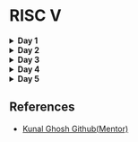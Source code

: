 <h1>RISC V</h1>

<details>
<summary><strong>Day 1</strong></summary>

 <details><summary><strong>C Program</strong></summary>
 <h3>C program doing sum of numbers from 1 to n</h3>
 <h4>Code</h4>

```
#include<stdio.h>
int main(){
   int n = 10;
   int i ;
   int sum = 0;
   for(int i =1;i<=10;i++)
   {
   sum = sum +i;}
   printf("The sum of digits from 1 to %d is %d.\n",n,sum);
   return 0;
}

```

<h4>Output</h4>
<div align = "center">
<img src = "https://user-images.githubusercontent.com/140998787/261832228-b6025cd0-2ace-452e-9627-9c7bbc235785.png">
	
</div>
</details>
<details> 
<summary><strong>C Program on RISCV64 compiler</strong></summary>

<h3>Code output</h3>
<div align="center">
  <img src="https://github.com/NiteshIIITB/RISC-V/assets/140998787/d296bf4f-e301-47ec-bca9-1172c89d5825">
	
</div>
<h3>Assembly code output with o1 attribute</h3>
<div align="center">
	<img src="https://github.com/NiteshIIITB/RISC-V/assets/140998787/81e48eaa-107c-419e-9c9c-4ca62f3e7397">
</div>

<h3>Assembly code output with ofast attribute</h3>
<div align="center">
	<img src="https://user-images.githubusercontent.com/140998787/261853142-51bd6b4b-791b-45d0-bda4-6bf338c5de81.png">
</div>

<h3>Step by step observation of code execution</h3>
<div align="center">
  <img src = "https://github.com/NiteshIIITB/RISC-V/assets/140998787/ac44eada-3427-4604-9548-3a70ab895b66">
	
</div>

 <h3>Commands used:</h3>
 
```
riscv64-unknown-elf-gcc -O1 -mabi=lp64 -march=rv64i -o sum1ton.o sum1ton.c

```

<h4>Explanation:</h4>
<p>
	<ul>
	<li>  <strong> riscv64-unknown-elf-gcc:</strong> 
        This is the command to invoke the RISC-V GCC compiler. It's used to compile C and C++ code for RISC-V architectures.
        riscv64 specifies the target architecture, which is the 64-bit version of RISC-V.
        unknown-elf indicates the target environment. The "ELF" part stands for "Executable and Linkable Format," which is a common file format for executables, object code, and shared libraries.
         </li> 
    <li><strong>-O1:</strong>
        This flag specifies the optimization level for the compiler. -O1 indicates optimization level 1.
        Optimization levels control how aggressively the compiler optimizes the code. Level 1 provides basic optimizations to improve code performance without spending excessive time on compilation.
        </li> 
  <li> <strong> -mabi=lp64:</strong>
        The -mabi flag specifies the ABI (Application Binary Interface) to use for the compilation.
        lp64 indicates that the ABI uses 64-bit data types (long and pointer) and is commonly used in RISC-V systems.</li> 

  <li> <strong> -march=rv64i:</strong>
        The -march flag specifies the target RISC-V architecture to generate code for.
        rv64i indicates the RISC-V architecture specification. Here, rv64 specifies a 64-bit RISC-V architecture, and i indicates the "I" base integer instruction set. This set includes the fundamental integer arithmetic and control flow instructions.</li> 

   <li><strong> -o sum1ton.o:</strong>
        The -o flag specifies the output file name for the compiled code.
        sum1ton.o is the name of the output file. The .o extension indicates that it's an object file, which contains the compiled machine code ready to be linked with other object files to create an executable.</li> 

   <li><strong>sum1ton.c:</strong>
        This is the source file that you want to compile.
        sum1ton.c is the name of the C source file that contains the code to be compiled.</li> 

 </ul>
 
</p><br>

```
riscv64-unknown-elf-objdump -d sum1ton.o

```
<p>
	<h4>Explanation :</h4>
	It is used to disassemble an object file (sum1ton.o) produced by a RISC-V toolchain. The objdump command is commonly used to analyze and display information about object files, executable files, and libraries.<br>

In this specific case,the riscv64-unknown-elf-objdump command, which is part of the RISC-V toolchain and is used to disassemble RISC-V machine code into human-readable assembly instructions.

When the command is run, it will generate a disassembly listing of the instructions contained within the sum1ton.o object file. This can be particularly useful for inspecting the assembly code produced by the compiler or for debugging purposes.<br>

The -d flag specifies that we want to disassemble the code, and sum1ton.o is the name of the object file you want to disassemble.


</p>

</details>
</details>

<details>
<summary><strong>Day 2</strong></summary>
<h2>The New Algorithm For Sum 1ton c program</h2>	

<div align="center">
	<img src ="https://github.com/NiteshIIITB/RISC-V/assets/140998787/ba90f4dc-352d-4c36-90ea-1cda1342a1d0">
</div>

<h2>Code</h2>

```
#include <stdio.h>

extern int load(int x, int y); 

int main() {
	int result = 0;
       	int count = 9;
    	result = load(0x0, count+1);
    	printf("Sum of number from 1 to %d is %d\n", count, result); 
}

```

<h2>Assembly Code For Load Function</h2>

```
.section .text
.global load
.type load, @function

load:
	add 	a4, a0, zero //Initialize sum register a4 with 0x0
	add 	a2, a0, a1   // store count of 10 in register a2. Register a1 is loaded with 0xa (decimal 10) from main program
	add	a3, a0, zero // initialize intermediate sum register a3 by 0
loop:	add 	a4, a3, a4   // Incremental addition
	addi 	a3, a3, 1    // Increment intermediate register by 1	
	blt 	a3, a2, loop // If a3 is less than a2, branch to label named <loop>
	add	a0, a4, zero // Store final result to register a0 so that it can be read by main program
	ret

```
<h2>Execution</h2>
<div align="center">
	<img src="https://github.com/NiteshIIITB/RISC-V/assets/140998787/2767f0a4-d194-41fe-97e4-dc22856c0b25">
</div>

<h2>Execution of C program on RISC V CPU</h2>
<div align="center">
	<img src="https://github.com/NiteshIIITB/RISC-V/assets/140998787/cc445a13-1411-4946-a67e-9946525b66d3">
</div>

<h2>Contents of rv32im.sh(Shell script file)</h2>

```
riscv64-unknown-elf-gcc -c -mabi=ilp32 -march=rv32im -o 1to9_custom.o 1to9_custom.c
riscv64-unknown-elf-gcc -c -mabi=ilp32 -march=rv32im -o load.o load.S

riscv64-unknown-elf-gcc -c -mabi=ilp32 -march=rv32im -o syscalls.o syscalls.c
riscv64-unknown-elf-gcc -mabi=ilp32 -march=rv32im -Wl,--gc-sections -o firmware.elf load.o 1to9_custom.o syscalls.o -T riscv.ld -lstdc++
chmod -x firmware.elf
riscv64-unknown-elf-gcc -mabi=ilp32 -march=rv32im -nostdlib -o start.elf start.S -T start.ld -lstdc++
chmod -x start.elf
riscv64-unknown-elf-objcopy -O verilog start.elf start.tmp
riscv64-unknown-elf-objcopy -O verilog firmware.elf firmware.tmp
cat start.tmp firmware.tmp > firmware.hex
python3 hex8tohex32.py firmware.hex > firmware32.hex
rm -f start.tmp firmware.tmp
iverilog -o testbench.vvp testbench.v picorv32.v
chmod -x testbench.vvp
vvp -N testbench.vvp

```

<h3>Explanation</h3>
<p>
<br>

1. `riscv64-unknown-elf-gcc -c -mabi=ilp32 -march=rv32im -o 1to9_custom.o 1to9_custom.c`
   - This command compiles the C source file `1to9_custom.c` into an object file `1to9_custom.o`. It uses the RISC-V GCC compiler targeting the ILP32 ABI (Application Binary Interface) and the RV32IM architecture.
<br>

2. `riscv64-unknown-elf-gcc -c -mabi=ilp32 -march=rv32im -o load.o load.S`
   - Similar to the previous command, this compiles the assembly source file `load.S` into an object file `load.o`.
<br>

3. `riscv64-unknown-elf-gcc -c -mabi=ilp32 -march=rv32im -o syscalls.o syscalls.c`
   - This compiles another C source file `syscalls.c` into an object file `syscalls.o`.
<br>

4. `riscv64-unknown-elf-gcc -mabi=ilp32 -march=rv32im -Wl,--gc-sections -o firmware.elf load.o 1to9_custom.o syscalls.o -T riscv.ld -lstdc++`
   - This links the previously compiled object files (`load.o`, `1to9_custom.o`, `syscalls.o`) along with the necessary libraries and linker script `riscv.ld` to create an ELF executable named `firmware.elf`. The linker is instructed to perform garbage collection on unused sections.
<br>

5. `chmod -x firmware.elf`
   - This command changes the permissions of the `firmware.elf` file to remove its execute permission.
<br>

6. `riscv64-unknown-elf-gcc -mabi=ilp32 -march=rv32im -nostdlib -o start.elf start.S -T start.ld -lstdc++`
   - Similar to step 4, this compiles and links an assembly source file `start.S` with libraries and linker script `start.ld` to create another ELF executable named `start.elf`. The `-nostdlib` flag indicates that the standard library should not be included.
<br>

7. `chmod -x start.elf`
   - Similar to step 5, this changes the permissions of the `start.elf` file to remove its execute permission.
<br>

8. `riscv64-unknown-elf-objcopy -O verilog start.elf start.tmp`
   - This command uses the `objcopy` tool to convert the `start.elf` file into a Verilog memory initialization file `start.tmp` in the "verilog" format.
<br>

9. `riscv64-unknown-elf-objcopy -O verilog firmware.elf firmware.tmp`
   - Similar to step 8, this converts the `firmware.elf` file into a Verilog memory initialization file `firmware.tmp`.
<br>

10. `cat start.tmp firmware.tmp > firmware.hex`
    - This concatenates the content of `start.tmp` and `firmware.tmp` files to create a combined Verilog memory initialization file `firmware.hex`.
<br>

11. `python3 hex8tohex32.py firmware.hex > firmware32.hex`
    - This step involves a Python script named `hex8tohex32.py`, which takes the `firmware.hex` file (assumed to contain 8-bit memory data) and converts it to 32-bit memory data format, saving the result in `firmware32.hex`.
<br>

12. `rm -f start.tmp firmware.tmp`
    - This removes the temporary Verilog memory initialization files.
<br>

13. `iverilog -o testbench.vvp testbench.v picorv32.v`
    - This compiles Verilog source files `testbench.v` and `picorv32.v` using the Icarus Verilog compiler to create a simulation executable `testbench.vvp`.
<br>

14. `chmod -x testbench.vvp`
    - This removes the execute permission from the simulation executable.
<br>

15. `vvp -N testbench.vvp`
    - This runs the compiled simulation executable using the VVP (Verilog VVP) simulator.
<br>

In summary, this script performs a series of compilation, linking, and conversion steps to prepare and simulate RISC-V assembly and C code using a combination of tools and scripts. The resulting simulation involve the execution of the RISC-V code within the given constraints and configurations.
</p>


</details>

<details>
<summary><strong>Day 3</strong></summary>
	
<details><summary><strong>TL-Verilog and Makerchip IDE</strong></summary>
<p>TL-Verilog, short for Transaction-Level Verilog, is a hardware description and design language used for specifying and designing digital systems, particularly focusing on transaction-level abstraction and high-level design. It extends traditional Verilog and SystemVerilog languages by introducing higher-level constructs that facilitate the design and verification process, making it more suitable for complex system-on-chip (SoC) designs.</p>

 <p>Makerchip is an online Integrated Development Environment (IDE) designed specifically for digital system design and hardware description. It provides a platform for creating, simulating, and visualizing digital designs using various hardware description languages and tools, including SystemVerilog, Verilog, and TL-Verilog. Makerchip aims to simplify the process of designing and simulating digital circuits by offering an accessible and user-friendly interface.</p>
</details>

<details><summary><strong>Introduction to Makerchip IDE</strong></summary>
<h2>Pythagorean Template</h2>
<div align = "center">
	<img src = "https://user-images.githubusercontent.com/140998787/261842578-9d2e71b4-ea48-4691-bf26-ee91cae9c1a4.png">
</div>


<h2>Inverter</h2>
<div align = "center">
	<img src = "https://user-images.githubusercontent.com/140998787/261837324-cf6aee8b-14c1-4195-8023-f6ea5ba345b0.png">
</div>

<h2>Multiplexer</h2>
<div align = "center">
	<img src = "https://user-images.githubusercontent.com/140998787/261837187-b054221a-0ef7-4254-a3c9-1ce5c5b6dc29.png">
</div>

 <h2>Vector Usage</h2>
<div align = "center">
	<img src = "https://user-images.githubusercontent.com/140998787/261837103-e6417fb9-6d79-4dd5-ba50-5b8304fd1a05.png">
</div>

<h2>Wide Multiplexer</h2>
<div align = "center">
	<img src = "https://user-images.githubusercontent.com/140998787/261837419-40c37c7e-4efe-4983-b8a9-ef6905a00e6b.png">
</div>

<h2>Calculator</h2>
<div align = "center">
	<img src = "https://user-images.githubusercontent.com/140998787/261842057-4c5f33ec-14d1-47fc-87a7-52689d6d37d2.png">
</div>
<br>
<div align="center"><h1>Sequential Logic</h1></div>
<h2>4-bit Up Counter</h2>
<div align = "center">
	<img src= "https://github.com/NiteshIIITB/RISC-V/assets/140998787/9ff4911b-1b21-4b54-bfa7-60e8ec4abfae">
</div>

<h2>Fibonacci Sequence</h2>
<div align = "center">
	
<img src = "https://user-images.githubusercontent.com/140998787/261844311-caf5358c-1726-4ec3-bb04-40569a0002aa.png">
        <img src = "https://user-images.githubusercontent.com/140998787/261844482-e3f54fd2-95a4-469e-bc72-6eee7a9e166f.png">
</div>
 <div align="center">
	 <h1>Pipelined Logic</h1>
 </div>
 <h2>2-Cycle Calculator</h2>
 <img src="https://github.com/NiteshIIITB/RISC-V/assets/140998787/ce531a3d-04b7-45c3-8ad4-d6084c9fa417">
<br>
 <div align="center">
	 <h1>Validity</h1>
 </div>
 <p>In logic circuits and digital design, "validity" typically refers to the concept of ensuring that signals or data within a system are in a valid or reliable state before they are processed or used in subsequent stages. Validity plays a crucial role in maintaining the correctness and proper functioning of digital systems. </p>
 <h3>Advantages of Validity</h3>
 <p>
	 <ul>
		 <li> Reliable Operation: Validity guarantees that the system operates reliably and produces accurate results. Without ensuring the validity of inputs, the output of digital circuits could be unpredictable or incorrect.</li>
		 <li>Validity ensures that data transitions are synchronized with clock edges, which leads to consistent behavior and predictable outputs. This is especially important in synchronous digital systems.</li>
		 <li>Design Verification: Validity considerations are crucial during design verification and testing. Ensuring inputs are in valid states allows for more targeted testing and easier debugging of issues.</li>
		 <li>Power Efficiency: Validity checks can prevent unnecessary switching of logic values when inputs are changing rapidly. This helps reduce dynamic power consumption in the system.</li>
	 </ul>
 </p>
 </details>

</details>

<details>
<summary><strong>Day 4</strong></summary>
<h2>PC Logic</h2>
<p>
	A program counter (PC), also known as an instruction pointer (IP) in some architectures, is a fundamental component of a computer's central processing unit (CPU). It's a special register that keeps track of the memory address of the next instruction to be executed in a program. The program counter is used in conjunction with the fetch-execute cycle, which is the basic process through which a CPU carries out instructions.<br><br>

The working of program counter in a nutshell<br><br>

Fetch: The CPU fetches the instruction from memory at the address pointed to by the program counter.<br><br>

Increment: After the fetch, the program counter is incremented to point to the next memory location where the next instruction resides.<br><br>

Execute: The fetched instruction is then executed.<br><br>

 Repeat: The process repeats, with the program counter always indicating the memory address of the next instruction to be fetched and executed.<br><br>
</p>

```
|cpu
      @0
         $reset = *reset;
         $pc[31:0] = >>1$reset ? 0 : >>1$pc + 32'd4;

```

<h4>Output</h4>
<div align ="center">

<img src = "https://github.com/NiteshIIITB/RISC-V/assets/140998787/78bc2a81-d825-4b7f-b928-fd4674861cd6">	

</div>
<br>

<h2>Fetch</h2>
<p>
Let's delve deeper into the fetch stage:
<br><br>
Fetch Instruction: In this stage, the CPU retrieves the next instruction from memory. The address of the instruction to be fetched is provided by the program counter (PC). The program counter holds the memory address of the next instruction to be executed. It is updated during each cycle to point to the next instruction.
<br><br>
Memory Access: The CPU sends a memory read request to the memory unit, specifying the address pointed to by the program counter. The memory unit then retrieves the instruction from the specified memory location and provides it to the CPU.
<br><br>
Instruction Register (IR): The fetched instruction is loaded into a special register called the instruction register (IR). The instruction register temporarily holds the fetched instruction until it's ready to be decoded and executed.
<br><br>
Program Counter Update: After the fetch, the program counter is incremented to point to the memory address of the next instruction. The exact increment depends on the length of the fetched instruction (which can vary between different instructions and architectures).
<br><br>
At this point, the fetched instruction is in the instruction register, and the CPU is ready to move on to the "decode" stage, during which the fetched instruction is interpreted to determine what operation needs to be executed.
</p>

```
|cpu
      @0
         $reset = *reset;
         $pc[31:0] = >>1$reset ? 0 : >>1$pc + 32'd4;
      @1
         $imem_rd_en = !$reset;
         $imem_rd_addr[M4_IMEM_INDEX_CNT-1:0] = $pc[M4_IMEM_INDEX_CNT+1:2];
         $instr[31:0] = $imem_rd_data[31:0];
         
      ?$imem_rd_en
         @1
            $imem_rd_data[31:0] = /imem[$imem_rd_addr]$instr;

      
```

<h4>Output</h4>
<div>
	<img src="https://github.com/NiteshIIITB/RISC-V/assets/140998787/46a516f2-35f6-40bb-9413-8ba71f67234c">
</div>

<h4>Viz Output</h4>
<div>
	<img src="https://github.com/NiteshIIITB/RISC-V/assets/140998787/181d7ee4-0523-4760-85b7-f2436cb186d4">
</div>

<h2>Decode Logic</h2>
<h3>Decode Logic code</h3>

```tlv
\m4_TLV_version 1d: tl-x.org
\SV
   // This code can be found in: https://github.com/stevehoover/RISC-V_MYTH_Workshop
   
   m4_include_lib(['https://raw.githubusercontent.com/BalaDhinesh/RISC-V_MYTH_Workshop/master/tlv_lib/risc-v_shell_lib.tlv'])

\SV
   m4_makerchip_module   // (Expanded in Nav-TLV pane.)
\TLV

   // /====================\
   // | Sum 1 to 9 Program |
   // \====================/
   //
   // Program for MYTH Workshop to test RV32I
   // Add 1,2,3,...,9 (in that order).
   //
   // Regs:
   //  r10 (a0): In: 0, Out: final sum
   //  r12 (a2): 10
   //  r13 (a3): 1..10
   //  r14 (a4): Sum
   // 
   // External to function:
   m4_asm(ADD, r10, r0, r0)             // Initialize r10 (a0) to 0.
   // Function:
   m4_asm(ADD, r14, r10, r0)            // Initialize sum register a4 with 0x0
   m4_asm(ADDI, r12, r10, 1010)         // Store count of 10 in register a2.
   m4_asm(ADD, r13, r10, r0)            // Initialize intermediate sum register a3 with 0
   // Loop:
   m4_asm(ADD, r14, r13, r14)           // Incremental addition
   m4_asm(ADDI, r13, r13, 1)            // Increment intermediate register by 1
   m4_asm(BLT, r13, r12, 1111111111000) // If a3 is less than a2, branch to label named <loop>
   m4_asm(ADD, r10, r14, r0)            // Store final result to register a0 so that it can be read by main program
   
   // Optional:
   // m4_asm(JAL, r7, 00000000000000000000) // Done. Jump to itself (infinite loop). (Up to 20-bit signed immediate plus implicit 0 bit (unlike JALR) provides byte address; last immediate bit should also be 0)
   m4_define_hier(['M4_IMEM'], M4_NUM_INSTRS)

   |cpu
      @0
         $reset = *reset;



      // YOUR CODE HERE
      // ...
      @0
         $pc[31:0] = >>1$reset ? 32'd0 : (>>1$taken_branch ? >>1$br_tgt_pc :  (>>1$pc+32'd4));
      @1
         //Instruction Fetch
         $imem_rd_en = !$reset;
         $imem_rd_addr[M4_IMEM_INDEX_CNT-1:0] = $pc[M4_IMEM_INDEX_CNT+1:2];
         $instr[31:0] = $imem_rd_data[31:0];
      ?$imem_rd_en
         @1
            $imem_rd_data[31:0] = /imem[$imem_rd_addr]$instr;
      @1
         //Instruction Decode
         $is_i_instr = $instr[6:2] ==? 5'b0000x ||
                       $instr[6:2] ==? 5'b001x0 ||
                       $instr[6:2] ==? 5'b11001 ||
                       $instr[6:2] ==? 5'b11100;
         
         $is_u_instr = $instr[6:2] ==? 5'b0x101;
         
         $is_r_instr = $instr[6:2] ==? 5'b01011 ||
                       $instr[6:2] ==? 5'b011x0 ||
                       $instr[6:2] ==? 5'b10100;
         
         $is_b_instr = $instr[6:2] ==? 5'b11000;
         
         $is_j_instr = $instr[6:2] ==? 5'b11011;
         
         $is_s_instr = $instr[6:2] ==? 5'b0100x;
         
         $imm[31:0] = $is_i_instr ? {{21{$instr[31]}}, $instr[30:20]} :
                      $is_s_instr ? {{21{$instr[31]}}, $instr[30:25], $instr[11:7]} :
                      $is_b_instr ? {{20{$instr[31]}}, $instr[7], $instr[30:25], $instr[11:8], 1'b0} :
                      $is_u_instr ? {$instr[31:12], 12'b0} :
                      $is_j_instr ? {{12{$instr[31]}}, $instr[19:12], $instr[20], $instr[30:21], 1'b0} :
                                    32'b0;
         $opcode[6:0] = $instr[6:0];
         
         $rs2_valid = $is_r_instr || $is_s_instr || $is_b_instr;
         ?$rs2_valid
            $rs2[4:0] = $instr[24:20];
            
         $rs1_valid = $is_r_instr || $is_i_instr || $is_s_instr || $is_b_instr;
         ?$rs1_valid
            $rs1[4:0] = $instr[19:15];
         
         $funct3_valid = $is_r_instr || $is_i_instr || $is_s_instr || $is_b_instr;
         ?$funct3_valid
            $funct3[2:0] = $instr[14:12];
            
         $funct7_valid = $is_r_instr ;
         ?$funct7_valid
            $funct7[6:0] = $instr[31:25];
            
         $rd_valid = $is_r_instr || $is_i_instr || $is_u_instr || $is_j_instr;
         ?$rd_valid 
            $rd[4:0] = $instr[11:7]; //rd - Destination Register
            
         $dec_bits [10:0] = {$funct7[5], $funct3, $opcode};
         $is_beq = $dec_bits ==? 11'bx_000_1100011;
         $is_bne = $dec_bits ==? 11'bx_001_1100011;
         $is_blt = $dec_bits ==? 11'bx_100_1100011;
         $is_bge = $dec_bits ==? 11'bx_101_1100011;
         $is_bltu = $dec_bits ==? 11'bx_110_1100011;
         $is_bgeu = $dec_bits ==? 11'bx_111_1100011;
         $is_addi = $dec_bits ==? 11'bx_000_0010011;
         $is_add = $dec_bits ==? 11'b0_000_0110011;
         
      @1
         //Register File Read
         $rf_wr_en = 1'b0;
         $rf_wr_index[4:0] = 5'b0;
         $rf_wr_data[31:0] = 32'b0;
         
         $rf_rd_en1 = $rs1_valid;
         $rf_rd_index1[4:0] = $rs1;
         
         $rf_rd_en2 = $rs2_valid;
         $rf_rd_index2[4:0] = $rs2;
         
         $src1_value[31:0] = $rf_rd_data1;
         $src2_value[31:0] = $rf_rd_data2;
         
      @1
         //ALU
         $result[31:0] = $is_addi ? $src1_value + $imm :
                         $is_add ? $src1_value + $src2_value :
                         32'bx ;
      @1
         //Register File Write
         $rf_wr_en = $rd_valid && $rd != 5'b0;
         $rf_wr_index[4:0] = $rd;
         $rf_wr_data[31:0] = $result;
         
      @1
         //Branch Instructions
         $taken_branch = $is_beq ? ($src1_value == $src2_value):
                         $is_bne ? ($src1_value != $src2_value):
                         $is_blt ? (($src1_value < $src2_value) ^ ($src1_value[31] != $src2_value[31])):
                         $is_bge ? (($src1_value >= $src2_value) ^ ($src1_value[31] != $src2_value[31])):
                         $is_bltu ? ($src1_value < $src2_value):
                         $is_bgeu ? ($src1_value >= $src2_value):
                                    1'b0;
         `BOGUS_USE($taken_branch)
         $br_tgt_pc[31:0] = $pc + $imm;
      // Note: Because of the magic we are using for visualisation, if visualisation is enabled below,
      //       be sure to avoid having unassigned signals (which you might be using for random inputs)
      //       other than those specifically expected in the labs. You'll get strange errors for these.

   
   // Assert these to end simulation (before Makerchip cycle limit).
   *passed = *cyc_cnt > 40;
   *failed = 1'b0;
   
   // Macro instantiations for:
   //  o instruction memory
   //  o register file
   //  o data memory
   //  o CPU visualization
   |cpu
      m4+imem(@1)    // Args: (read stage)
      m4+rf(@1, @1)  // Args: (read stage, write stage) - if equal, no register bypass is required
      //m4+dmem(@4)    // Args: (read/write stage)
      //m4+myth_fpga(@0)  // Uncomment to run on fpga

   m4+cpu_viz(@4)    // For visualisation, argument should be at least equal to the last stage of CPU logic. @4 would work for all labs.
\SV
   endmodule

```

<h4>Schematic output</h4>
<div align="center">
	<img src="https://github.com/NiteshIIITB/RISC-V/assets/140998787/4b430d5e-9893-4322-8846-b4a2b0767378">
</div>

<h4>Waveform output</h4>
<div align="center">
	<img src="https://github.com/NiteshIIITB/RISC-V/assets/140998787/e1ad1aa4-09b5-45fc-a4de-1ecfc6f40126">
</div>




</details>

<details>
<summary><strong>Day 5</strong></summary>
<p>
<h2>Pitfalls of Pipelining: Navigating Branch Instruction Hazards</h2>

Pipelining, a technique aimed at bolstering processor speed, subdivides instruction execution into discrete phases. However, the introduction of pipelining also ushers in challenges known as hazards—obstacles that can disrupt the fluid progression of instructions. Among these, the "branch instruction hazard," commonly recognized as the "branch penalty," stands out prominently.

**1. Structural Clash:**

A structural hazard arises when resource conflicts emerge within the pipeline. For instance, a branch instruction might vie for access to the same processing unit or memory segment already occupied by another instruction in the pipeline. This clash forces a pipeline pause, during which resources are either redistributed or the conflict is resolved. Structural hazards sow inefficiency and chip away at performance by delaying instruction completion.

**2. Data Tug-of-War:**

Data hazards manifest when instructions hinge on outcomes from earlier instructions, yet the requisite data remains elusive. In the context of branch instructions, data hazards crop up when succeeding instructions lean on the result of a prior branch instruction. However, the actual outcome of the branch—whether it's taken or not—remains uncertain. Mismanagement of this can yield inaccurate results. Techniques like forwarding or stalling resolve data hazards, ensuring that instructions access accurate data for proper execution.

**3. Control Conundrum (Branch Hazard):**

Control hazards take center stage when grappling with branch instructions in pipelining. They stem from the ambiguity surrounding a branch's outcome—whether it will be taken or bypassed. In a pipelined processor, instructions are proactively fetched to sustain pipeline flow. Yet, the actual verdict of a branch might only materialize during the execution phase. If the branch's outcome diverges from the prediction formed during the fetch phase, subsequent instructions procured after the branch could prove erroneous.

In response to control hazards, contemporary processors leverage branch prediction techniques to formulate educated guesses about a branch's likelihood of being taken. Accurate predictions facilitate seamless pipeline advancement. However, if predictions falter, a process labeled "pipeline flushing" comes into play. This entails discarding all instructions procured after the misjudged branch, effectively resetting the pipeline to the correct sequence. Such flushing exacts a performance toll, termed the "branch penalty," as it squanders effort and triggers pipeline halts.

In summation, branch instructions introduce hazards to pipelining due to the demand for judgment calls concerning instruction sequence, resource allotment, and data interdependencies. Skillful hazard management through strategies like branch prediction and pipeline flushing proves pivotal in upholding pipeline efficiency and amplifying processor performance.
</p>	

<p>
<h2>Unveiling the Waterfall Logic Paradigm</h2>

Waterfall logic, often referred to as the "waterfall model," is a sequential software development approach that encapsulates the essence of linear progression. This methodology is characterized by a structured, step-by-step framework, where each phase flows into the next like a cascading waterfall. This document delves into the key aspects of the waterfall logic paradigm, elucidating its stages, merits, and limitations.

**1. Phases of Waterfall Logic:**

The waterfall model comprises distinct, well-defined phases, each building upon the accomplishments of the preceding one:

**a. Requirements Gathering:** Inception involves capturing comprehensive project requirements, setting the stage for the subsequent phases.

**b. System Design:** This phase outlines the overall system architecture, identifying components and their relationships.

**c. Implementation:** Here, the actual coding takes place, translating design concepts into functional software.

**d. Testing:** Rigorous testing verifies the software's functionality against requirements, identifying defects for rectification.

**e. Deployment:** The fully tested software is deployed to the intended environment, making it accessible to users.

**f. Maintenance:** Post-deployment, ongoing maintenance tackles bug fixes, updates, and enhancements.

**2. Advantages of Waterfall Logic:**

- **Clarity and Predictability:** The linear nature of waterfall logic offers clarity in project progression, making it easier to estimate timelines and resources.
  
- **Comprehensive Documentation:** Each phase mandates documentation, resulting in a well-documented project lifecycle for future reference.
  
- **Early Planning:** Rigorous initial planning ensures a solid foundation, reducing the likelihood of major changes down the line.
  
- **Clear Milestones:** Well-defined phase boundaries provide clear milestones, aiding project tracking and assessment.
  
**3. Limitations and Criticisms:**

- **Inflexibility:** Once a phase is completed, revisiting it can be challenging, making it less adaptive to changing requirements.
  
- **Late User Involvement:** Stakeholder input typically occurs early, potentially leading to a mismatch between the final product and user needs.
  
- **Uncertainty Handling:** Inadequate provisions for addressing uncertainties or evolving requirements may hinder adaptability.
  
- **Real-world Application Suitability:** Ideal for projects with well-understood requirements, but may not align with projects that demand iterative exploration.
  
**4. Variations and Modern Adaptations:**

Over time, variations and adaptations of the waterfall model have emerged, such as the "V-Model," which emphasizes rigorous testing in conjunction with each development phase, and the "W-Model," which incorporates maintenance and user feedback loops.

**Conclusion:**

The waterfall logic paradigm, reminiscent of a cascading waterfall, offers a structured, methodical approach to software development. Its sequential nature fosters clarity and predictability, yielding comprehensive documentation and clear milestones. However, its rigidity and potential lack of adaptability to evolving requirements have prompted the development of more flexible methodologies. As the software development landscape evolves, waterfall logic remains a foundational model that continues to inspire adaptations and innovations.

<div align="center">
	<img src="https://github.com/NiteshIIITB/RISC-V/assets/140998787/2c38fef9-5a97-4334-b5b4-a2a3af978f23">
</div>

<h4>Final 4 stage implementation code</h4>

```tlv
\m4_TLV_version 1d: tl-x.org
\SV
   // This code can be found in: https://github.com/stevehoover/RISC-V_MYTH_Workshop
   
   m4_include_lib(['https://raw.githubusercontent.com/BalaDhinesh/RISC-V_MYTH_Workshop/master/tlv_lib/risc-v_shell_lib.tlv'])

\SV
   m4_makerchip_module   // (Expanded in Nav-TLV pane.)
\TLV
     
   // /====================\
   // | Sum 1 to 9 Program |
   // \====================/
   //
   // Program for MYTH Workshop to test RV32I
   // Add 1,2,3,...,9 (in that order).
   //
   // Regs:
   //  r10 (a0): In: 0, Out: final sum
   //  r12 (a2): 10
   //  r13 (a3): 1..10
   //  r14 (a4): Sum
   // 
   // External to function:
   m4_asm(ADD, r10, r0, r0)             // Initialize r10 (a0) to 0.
   // Function:
   m4_asm(ADD, r14, r10, r0)            // Initialize sum register a4 with 0x0
   m4_asm(ADDI, r12, r10, 1010)         // Store count of 10 in register a2.
   m4_asm(ADD, r13, r10, r0)            // Initialize intermediate sum register a3 with 0
   // Loop:
   m4_asm(ADD, r14, r13, r14)           // Incremental addition
   m4_asm(ADDI, r13, r13, 1)            // Increment intermediate register by 1
   m4_asm(BLT, r13, r12, 1111111111000) // If a3 is less than a2, branch to label named <loop>
   m4_asm(ADD, r10, r14, r0)            // Store final result to register a0 so that it can be read by main program
   m4_asm(SW, r0, r10, 100)
   m4_asm(LW, r15, r0, 100)
   // Optional:
   // m4_asm(JAL, r7, 00000000000000000000) // Done. Jump to itself (infinite loop). (Up to 20-bit signed immediate plus implicit 0 bit (unlike JALR) provides byte address; last immediate bit should also be 0)
   m4_define_hier(['M4_IMEM'], M4_NUM_INSTRS)

   |cpu
      @0
         $reset = *reset;
              //Fetch1   
         $pc[31:0] = >>1$reset ? 32'b0 :
                     >>3$valid_taken_br ? >>3$br_tgt_pc :
                     >>3$valid_load ? >>3$inc_pc : 
                     (>>3$valid_jump && >>3$is_jal) ? >>3$br_tgt_pc :
                     (>>3$valid_jump && >>3$is_jalr) ? >>3$jalr_tgt_pc :
                     >>1$inc_pc;
                     
                    
      @1
         $inc_pc[31:0] = $pc + 32'd4 ;
         $imem_rd_en = !>>1$reset;    
         $imem_rd_addr[M4_IMEM_INDEX_CNT-1:0] = $pc[M4_IMEM_INDEX_CNT+1:2]; 
      @3
                
         $valid = !(>>1$valid_taken_br || >>2$valid_taken_br || >>1$valid_load || >>2$valid_load 
                    || >>1$valid_jump || >>2$valid_jump) ;
                    
         $valid_load = $valid && $is_load ;
         $valid_jump = $valid && $is_load;
                       
                       
                 
            //$valid_load = $valid && $is_load ;
                
            //Fetch2 
      @1
         $instr[31:0] = $imem_rd_data[31:0]; 
               
          //Instructions type decode 
         $is_i_instr = $instr[6:2] ==? 5'b0000x || 
                       $instr[6:2] ==? 5'b001x0 || 
                       $instr[6:2] ==? 5'b11001 ;
         $is_r_instr = $instr[6:2] ==? 5'b011x0 || 
                       $instr[6:2] ==? 5'b01011 || 
                       $instr[6:2] ==? 5'b10100 ; 
         $is_s_instr = $instr[6:2] ==? 5'b0100x ;
         $is_b_instr = $instr[6:2] ==? 5'b11000 ;
         $is_j_instr = $instr[6:2] ==? 5'b11011 ;
         $is_u_instr = $instr[6:2] ==? 5'b0x101 ;
         
           //Instruction immediate decode
         $imm[31:0] = $is_i_instr ? {{21{$instr[31]}},$instr[30:20] }:
                      $is_s_instr ? {{21{$instr[31]}},$instr[30:25],$instr[11:8],$instr[7]} :
                      $is_b_instr ? {{20{$instr[31]}},$instr[7],$instr[30:25],$instr[11:8],1'b0} :
                      $is_u_instr ? {$instr[31], $instr[30:20],$instr[19:12],12'b0 }:
                      $is_j_instr ? {{12{$instr[31]}},$instr[19:12],$instr[20],$instr[30:21],1'b0} :
                      32'b0 ;
         $opcode[6:0] = $instr[6:0];

           //b. func7 decode

         $func7_valid = $is_r_instr ;
         ?$func7_valid
            $func7[6:0] = $instr[31:25];
         //c. rs2 decode

         $rs2_valid = $is_r_instr || $is_s_instr || $is_b_instr ;
         ?$rs2_valid
            $rs2[4:0] = $instr[24:20];

          //d. rs1 valid

         $rs1_valid = $is_r_instr || $is_i_instr || $is_s_instr || $is_b_instr ;
         ?$rs1_valid
            $rs1[4:0] = $instr[19:15] ;

          //e. func3 valid

         $func3_valid = $is_r_instr || $is_i_instr || $is_s_instr || $is_b_instr ;
         ?$func3_valid
            $func3[2:0] = $instr[14:12] ;

         $rd_valid = $is_r_instr || $is_i_instr || $is_u_instr || $is_j_instr ;
         ?$rd_valid
            $rd[4:0] = $instr[11:7];     
      
         $dec_bits[10:0] = {$func7[5], $func3, $opcode} ;
         $is_beq = $dec_bits ==? 11'bx_000_1100011 ;
         $is_bne = $dec_bits ==? 11'bx_001_1100011 ;
         $is_blt = $dec_bits ==? 11'bx_100_1100011 ;
         $is_bge = $dec_bits ==? 11'bx_101_1100011 ;           
         $is_bltu = $dec_bits ==? 11'bx_110_1100011 ;
         $is_bgeu = $dec_bits ==? 11'bx_111_1100011 ;  
         $is_addi = $dec_bits ==? 11'bx_000_0010011 ;
         $is_add = $dec_bits ==? 11'b0_000_0110011 ;
         
         $is_load = $dec_bits ==? 11'bx_xxx_0000011;
         
         $is_sb = $dec_bits ==? 11'bx_000_0100011;
         $is_sh = $dec_bits ==? 11'bx_001_0100011;
         $is_sw = $dec_bits ==? 11'bx_010_0100011;
         $is_slti = $dec_bits ==? 11'bx_010_0010011;
         $is_sltiu = $dec_bits ==? 11'bx_011_0010011;
         $is_xori = $dec_bits ==? 11'bx_100_0010011;
         $is_ori = $dec_bits ==? 11'bx_110_0010011;
         $is_andi = $dec_bits ==? 11'bx_111_0010011;
         $is_slli = $dec_bits ==? 11'b0_001_0010011;
         $is_srli = $dec_bits ==? 11'b0_101_0010011;
         $is_srai = $dec_bits ==? 11'b1_101_0010011;
         $is_sub = $dec_bits ==? 11'b1_000_0110011;
         $is_sll = $dec_bits ==? 11'b0_001_0110011;
         $is_slt = $dec_bits ==? 11'b0_010_0110011;
         $is_sltu = $dec_bits ==? 11'b0_011_0110011;
         $is_xor = $dec_bits ==? 11'b0_100_0110011;
         $is_srl = $dec_bits ==? 11'b0_101_0110011;
         $is_sra = $dec_bits ==? 11'b1_101_0110011;
         $is_or = $dec_bits ==? 11'b0_110_0110011;
         $is_and = $dec_bits ==? 11'b0_111_0110011;
         $is_lui = $dec_bits ==? 11'bx_xxx_0110111;
         $is_auipc = $dec_bits ==? 11'bx_xxx_0010111;
         $is_jal = $dec_bits ==? 11'bx_xxx_1101111;
         $is_jalr = $dec_bits ==? 11'bx_000_1100111;
         $is_jump = $is_jal || $is_jalr ;
         
         `BOGUS_USE($is_beq $is_bne $is_blt $is_bge $is_bltu $is_bgeu $is_addi $is_add) 
      @2
         
            //Register file read
         $rf_rd_en1 = $rs1_valid && >>2$result ;
         $rf_rd_index1[4:0] = $rs1 ;
         $rf_rd_en2 = $rs2_valid && >>2$result;
         $rf_rd_index2[4:0] = $rs2 ;

      //Branch_instruction2
         $br_tgt_pc[31:0] = $pc + $imm ;

     //source to alu assigned with o/p of read register
         $src1_value[31:0] = 
              (>>1$rf_wr_index == $rf_rd_index1) && >>1$rf_wr_en ?
                 >>1$result :
                  $rf_rd_data1;
         $src2_value[31:0] = 
              (>>1$rf_wr_index == $rf_rd_index2) && >>1$rf_wr_en ?
                 >>1$result :
                   $rf_rd_data2;
                   
      //dmem:1-R/W memory             
      @4
         $dmem_wr_en = $is_s_instr && $valid ;
         $dmem_addr[3:0] = $result[5:2] ;
         $dmem_wr_data[31:0] = $src2_value ;
         $dmem_rd_en = $is_load ;
        
      @4
         //LOAD DATA
         $ld_data[31:0] = $dmem_rd_data ;
      @3
         $jalr_tgt_pc[31:0] = $src1_value + $imm ;
      
      @3
     //Assigning aadi and add value to alu
         $sltu_rslt[31:0] = $src1_value < $src2_value ;
         $sltiu_rslt[31:0]  = $src1_value < $imm ;
         
         $result[31:0] =
              $is_addi ? $src1_value + $imm :
              $is_add ? $src1_value + $src2_value :
              $is_andi ? $src1_value & $imm :
              $is_ori  ? $src1_value | $imm :
              $is_xori ? $src1_value ^ $imm :
              $is_slli ? $src1_value << $imm[5:0] :
              $is_srli ? $src1_value >> $imm[5:0] :
              $is_and ? $src1_value & $src2_value :
              $is_or ? $src1_value | $src2_value :
              $is_xor ? $src1_value ^ $src2_value :
              $is_sub ? $src1_value - $src2_value :
              $is_sll ? $src1_value << $src2_value[4:0] :
              $is_srl ? $src1_value >> $src2_value[4:0] :
              $is_sltu ? $src1_value < $src2_value :
              $is_sltiu ? $src1_value < $imm :
              $is_lui ? {$imm[31:12], 12'b0} :
              $is_auipc ? $pc + $imm : 
              $is_jal ? $pc + 32'd4 :
              $is_jalr ? $pc + 32'd4 :
              $is_srai ? {{32{$src1_value[31]}}, $src1_value} >> $imm[4:0] :
              $is_slt ? ($src1_value[31] == $src2_value[31]) ? $sltu_rslt : {31'b0, $src1_value[31]} :
              $is_slti ? ($src1_value[31] == $imm[31]) ? $sltiu_rslt : {31'b0, $src1_value[31]} :
              $is_sra ? {{32{$src1_value[31]}}, $src1_value} >> $src2_value[4:0] :
              $is_load || $is_s_instr ? $src1_value + $imm :
              32'bx ;
        //Register file write
         $rf_wr_en = $rd_valid && $rd != 5'b0 && $valid || >>2$valid_load ;
         $rf_wr_index[4:0] = >>2$valid_load ? >>2$rd : $rd ;
         $rf_wr_data[31:0] = >>2$valid_load ? >>2$ld_data : $result ;

        //Branch insturctions
         $taken_br = $is_beq ? ($src1_value == $src2_value):
                     $is_bne ? ($src1_value != $src2_value):
                     $is_blt ? (($src1_value < $src2_value) ^ ($src1_value[31] != $src2_value[31])):
                     $is_bge ? (($src1_value >= $src2_value) ^ ($src1_value[31]!= $src2_value[31])):
                     $is_bltu ? ($src1_value > $src2_value) :
                     $is_bgeu ? ($src1_value >= $src2_value) :
                     1'b0 ;
           //for invalid instruction
         $valid_taken_br = $valid && $taken_br ;
         
         // Note: Because of the magic we are using for visualisation, if visualisation is enabled below,
         //       be sure to avoid having unassigned signals (which you might be using for random inputs)
         //       other than those specifically expected in the labs. You'll get strange errors for these.
         // Assert these to end simulation (before Makerchip cycle limit).
          //*passed = *cyc_cnt > 40;
   *passed = |cpu/xreg[15]>>5$value == (1+2+3+4+5+6+7+8+9);
   *failed = 1'b0;
   
   // Macro instantiations for:
   //  o instruction memory
   //  o register file
   //  o data memory
   //  o CPU visualization
   |cpu
      m4+imem(@1)    // Args: (read stage)
      m4+rf(@2, @3)  // Args: (read stage, write stage) - if equal, no register bypass is required
      m4+dmem(@4)    // Args: (read/write stage)
   
   m4+cpu_viz(@4)    // For visualisation, argument should be at least equal to the last stage of CPU logic. @4 would work for all labs.
\SV
   endmodule

```

<h4>Schematic output</h4>
<div align="center">
	<img src="https://github.com/NiteshIIITB/RISC-V/assets/140998787/c8cf8d3c-8441-485b-bd7d-7b1320d7688d">
</div>	

<h4>Waveform</h4>
<div align="center">
	<img src="https://github.com/NiteshIIITB/RISC-V/assets/140998787/276d4b54-3ca9-408d-8ccd-4a55b55b4fc8">
</div>	

</p>

</details>
 
<h2>References</h2>
 <ul>
<li><a href ="https://github.com/kunalg123/">Kunal Ghosh Github(Mentor)</a></li>
	
 </ul>
